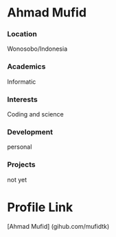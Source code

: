 # Ahmad Mufid

### Location

Wonosobo/Indonesia

### Academics

Informatic

### Interests

Coding and science

### Development

personal

### Projects

not yet

# Profile Link

[Ahmad Mufid] (gihub.com/mufidtk)
